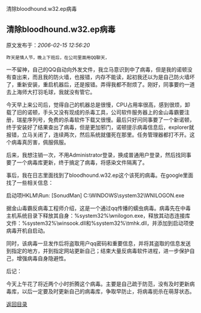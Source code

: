 清除bloodhound.w32.ep病毒
## 清除bloodhound.w32.ep病毒

 原文发布于：*2006-02-15 12:56:20*

    昨天是情人节，晚上下班后，在公司里面用QQ聊天，
一不留神，自己的QQ自动向外发文件，我立马意识到中了病毒，但是我的诺顿没有查出来，而且我的防火墙，也报错，内存不能读，起初我还以为是自己防火墙坏了，重新安装，重启机器后，还是报错。弄得我都不耐烦了。刚好，同事要约一道去上海师大打羽毛球，我就没有管它。

  
今天早上来公司后，觉得自己的机器总是很慢，CPU占用率很高，感到很烦，卸载了旧的诺顿，手头又没有现成的杀毒工具，公司软件服务器上的金山毒霸要注册，瑞星序列号，免费的杀毒软件下载又很慢。最后只好问同事要了一个新诺顿，终于安装好了结果查出了病毒，但是更加邪门，诺顿提示病毒信息后，explorer就报错，立马关闭了，连续两次，然后系统就僵死在那里。任务管理器都打不开。这个病毒真厉害，佩服佩服。

   
后来，我想注销一次，不用Administrator登录，换成普通用户登录，然后找同事要了一个病毒库更新，终于搞定了病毒，将感染文件隔离了。

  
事后，我在日志里面找到了bloodhound.w32.ep这个该死的病毒。在google里面找了一些相关信息：

   启动项HKLM\\Run&#58; [SonudMan]
C&#58;\WINDOWS\system32\WNILOGON.exe

据金山毒霸反病毒工程师介绍，这是一个通过qq传播的蠕虫病毒。病毒先在中毒主机系统目录下释放其自身：%system32%\wnilogon.exe，释放其动态连接库文件：%system32%\winsook.dll和%system32%\tmhk.dll，并添加到启动项使病毒开机自启动。

  
同时，该病毒一旦发作后将盗取用户qq密码和重要信息，并将其盗取的信息发送到指定的地方，并到指定网站更新自己；结束大量反病毒软件进程，进一步保护自己，增强病毒自身隐避性。

 后记：

 今天上午花了将近两个小时折腾这个病毒。主要是自己疏于防范，没有及时更新病毒库，以后一定要及时更新自己的病毒库，争取早防止，将病毒扼杀在萌芽状态。

 

 

[返回目录](index.html)
